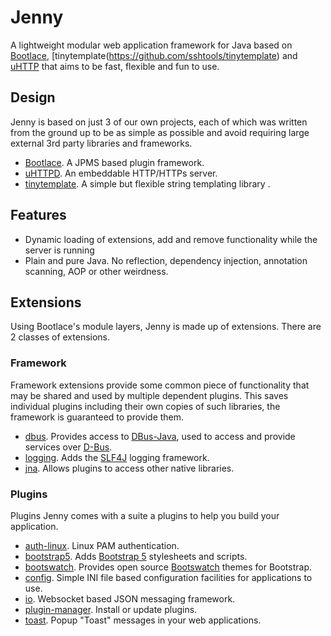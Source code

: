 # Jenny

A lightweight modular web application framework for Java based on [Bootlace](https://github.com/sshtools/bootlace), [tinytemplate(https://github.com/sshtools/tinytemplate) and [uHTTP](https://github.com/sshtools/uhttpd)
that aims to be fast, flexible and fun to use.

## Design

Jenny is based on just 3 of our own projects, each of which was written from the ground up to be
as simple as possible and avoid requiring large external 3rd party libraries and frameworks. 

 * [Bootlace](https://github.com/sshtools/bootlace). A JPMS based plugin framework.
 * [uHTTPD](https://github.com/sshtools/uhttpd). An embeddable HTTP/HTTPs server.
 * [tinytemplate](https://github.com/sshtools/tinytemplate). A simple but flexible string templating library .

## Features

 * Dynamic loading of extensions, add and remove functionality while the server is running 
 * Plain and pure Java. No reflection, dependency injection, annotation scanning, AOP or other weirdness.

## Extensions

Using Bootlace's module layers, Jenny is made up of extensions. There are 2 classes of extensions.

### Framework

Framework extensions provide some common piece of functionality that may be shared and used
by multiple dependent plugins. This saves individual plugins including their own copies of
such libraries, the framework is guaranteed to provide them.  

 * [dbus](framworks/dbus/README.md). Provides access to [DBus-Java](https://github.com/hypfvieh/dbus-java), used to access and provide services over [D-Bus](https://www.freedesktop.org/wiki/Software/dbus).
 * [logging](framworks/logging/README.md). Adds the [SLF4J](http://slf4j.org/) logging framework.
 * [jna](framworks/jna/README.md). Allows plugins to access other native libraries.

### Plugins

Plugins Jenny comes with a suite a plugins to help you build your application.

 * [auth-linux](auth/linux/README.md). Linux PAM authentication.
 * [bootstrap5](plugins/bootstrap5/README.md). Adds [Bootstrap 5](https://getbootstrap.com/docs/5.0/getting-started/introduction/) stylesheets and scripts.
 * [bootswatch](plugins/bootswatch/README.md). Provides open source [Bootswatch](https://bootswatch.com/) themes for Bootstrap.
 * [config](plugins/config/README.md). Simple INI file based configuration facilities for applications to use.
 * [io](plugins/io/README.md). Websocket based JSON messaging framework. 
 * [plugin-manager](plugins/plugin-manager/README.md). Install or update plugins.
 * [toast](plugins/toast/README.md). Popup "Toast" messages in your web applications.

